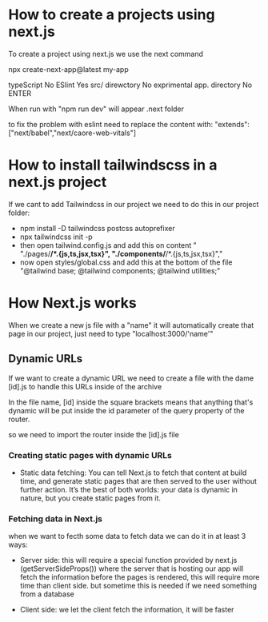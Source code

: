 # How to create a projects using next.js
To create a project using next.js we use the next command

npx create-next-app@latest my-app

typeScript No
ESlint Yes
src/ direwctory No
exprimental app. directory No
ENTER

When run with "npm run dev" will appear .next folder

to fix the problem with eslint need to replace the content with:   "extends": ["next/babel","next/caore-web-vitals"]

# How to install tailwindscss in a next.js project
If we cant to add Tailwindcss in our project we need to do this in our project folder:

- npm install -D tailwindcss postcss autoprefixer
- npx tailwindcss init -p
- then open tailwind.config.js and add this on content "  
    "./pages/**/*.{js,ts,jsx,tsx}",
    "./components/**/*.{js,ts,jsx,tsx}","
- now open styles/global.css and add this at the bottom of the file "@tailwind base;
@tailwind components;
@tailwind utilities;"

# How Next.js works

When we create a new js file with a "name" it will automatically create that page in our project, just need to type "localhost:3000/'name'"

## Dynamic URLs

If we want to create a dynamic URL we need to create a file with the dame [id].js to handle this URLs inside of the archive

In the file name, [id] inside the square brackets means that anything that's dynamic will be put inside the id parameter of the query property of the router.

so we need to import the router inside the [id].js file

### Creating static pages with dynamic URLs

- Static data fetching: You can tell Next.js to fetch that content at build time, and generate static pages that are then served to the user without further action. It’s the best of both worlds: your data is dynamic in nature, but you create static pages from it.

### Fetching data in Next.js

when we want to fecth some data to fetch data we can do it in at least 3 ways:
- Server side: this will require a special function provided by next.js (getServerSideProps()) where the server that is hosting our app will fetch the information before the pages is rendered, this will require more time than client side. but sometime this is needed if we need something from a database

- Client side: we let the client fetch the information, it will be faster